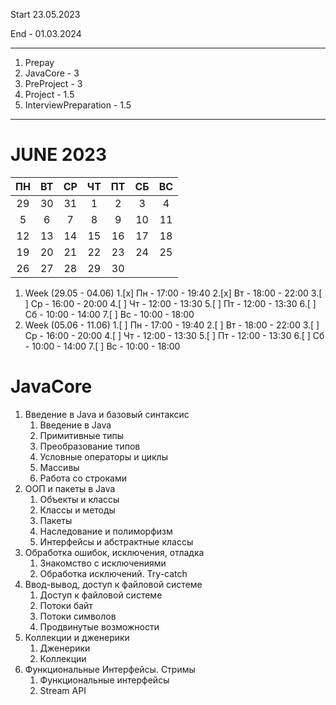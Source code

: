 Start 23.05.2023

End - 01.03.2024
***

1. Prepay
2. JavaCore - 3
3. PreProject - 3
4. Project - 1.5
5. InterviewPreparation - 1.5
***

# JUNE 2023
| ПН  | ВТ  | СР  | ЧТ  | ПТ  | СБ  | ВС  |
|:---:|:---:|:---:|:---:|:---:|:---:|:---:|
| 29  | 30  | 31  |  1  |  2  |  3  |  4  |
|  5  |  6  |  7  |  8  |  9  | 10  | 11  |
| 12  | 13  | 14  | 15  | 16  | 17  | 18  |
| 19  | 20  | 21  | 22  | 23  | 24  | 25  |
| 26  | 27  | 28  | 29  | 30  |     |     |

1. Week (29.05 - 04.06)
    1.[x] Пн - 17:00 - 19:40 
    2.[x] Вт - 18:00 - 22:00
    3.[ ] Ср - 16:00 - 20:00
    4.[ ] Чт - 12:00 - 13:30
    5.[ ] Пт - 12:00 - 13:30
    6.[ ] Cб - 10:00 - 14:00
    7.[ ] Вс - 10:00 - 18:00
2. Week (05.06 - 11.06)
   1.[ ] Пн - 17:00 - 19:40
   2.[ ] Вт - 18:00 - 22:00
   3.[ ] Ср - 16:00 - 20:00
   4.[ ] Чт - 12:00 - 13:30
   5.[ ] Пт - 12:00 - 13:30
   6.[ ] Cб - 10:00 - 14:00
   7.[ ] Вс - 10:00 - 18:00

# JavaCore
1. Введение в Java и базовый синтаксис
   1. Введение в Java
   2. Примитивные типы
   3. Преобразование типов
   4. Условные операторы и циклы
   5. Массивы
   6. Работа со строками
2. ООП и пакеты в Java
   1. Объекты и классы
   2. Классы и методы
   3. Пакеты
   4. Наследование и полиморфизм
   5. Интерфейсы и абстрактные классы
3. Обработка ошибок, исключения, отладка
   1. Знакомство с исключениями
   2. Обработка исключений. Try-catch
4. Ввод-вывод, доступ к файловой системе
   1. Доступ к файловой системе
   2. Потоки байт
   3. Потоки символов
   4. Продвинутые возможности
5. Коллекции и дженерики
   1. Дженерики
   2. Коллекции
6. Функциональные Интерфейсы. Стримы
   1. Функциональные интерфейсы
   2. Stream API
